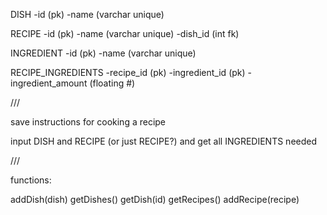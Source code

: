 DISH
-id (pk)
-name (varchar unique)

RECIPE
-id (pk)
-name (varchar unique)
-dish_id (int fk)

INGREDIENT
-id (pk)
-name (varchar unique)

RECIPE_INGREDIENTS
-recipe_id (pk)
-ingredient_id (pk)
-ingredient_amount (floating #)

///

save instructions for cooking a recipe

input DISH and RECIPE (or just RECIPE?) and get all INGREDIENTS needed

///

functions:

addDish(dish)
getDishes()
getDish(id)
getRecipes()
addRecipe(recipe)

